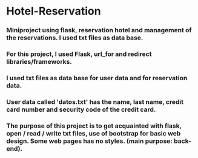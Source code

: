 # Hotel-Reservation
### Miniproject using flask, reservation hotel and management of the reservations. I used txt files as data base.

### For this project, I used Flask, url_for and redirect libraries/frameworks.
### I used txt files as data base for user data and for reservation data.
### User data called 'datos.txt' has the name, last name, credit card number and security code of the credit card.
### The purpose of this project is to get acquainted with flask, open / read / write txt files, use of bootstrap for basic web design. Some web pages has no styles. (main purpose: back-end).
